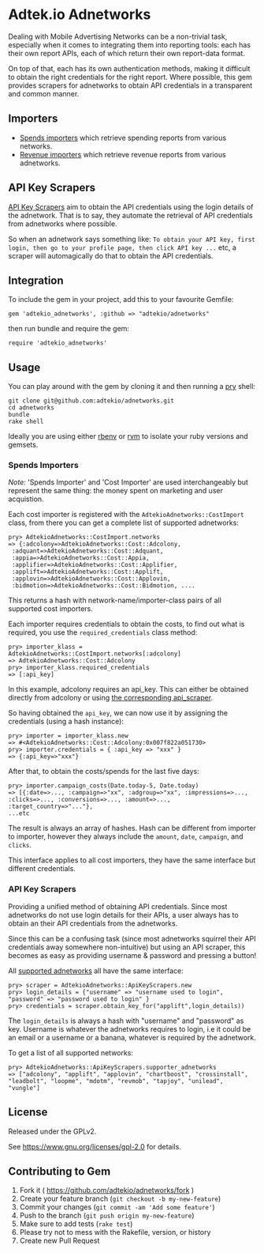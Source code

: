 Adtek.io Adnetworks
===

Dealing with Mobile Advertising Networks can be a non-trivial task, especially
when it comes to integrating them into reporting tools: each has their own
report APIs, each of which return their own report-data format.

On top of that, each has its own authentication methods, making it difficult
to obtain the right credentials for the right report. Where possible, this
gem provides scrapers for adnetworks to obtain API credentials in a transparent
and common manner.


Importers
---

- [Spends importers][simp] which retrieve spending reports from
  various networks.
- [Revenue importers][rimp] which retrieve revenue reports from various
  adnetworks.

API Key Scrapers
---

[API Key Scrapers][apsc] aim to obtain the API credentials using the login
details of the adnetwork. That is to say, they automate the retrieval of
API credentials from adnetworks where possible.

So when an adnetwork says something like: ```To obtain your API key, first
login, then go to your profile page, then click API key ...``` etc, a
scraper will automagically do that to obtain the API credentials.

Integration
---

To include the gem in your project, add this to your favourite Gemfile:

```
gem 'adtekio_adnetworks', :github => "adtekio/adnetworks"
```

then run bundle and require the gem:

```
require 'adtekio_adnetworks'
```

Usage
---

You can play around with the gem by cloning it and then running a
[pry][pry] shell:

```
git clone git@github.com:adtekio/adnetworks.git
cd adnetworks
bundle
rake shell
```

Ideally you are using either [rbenv][rbenv] or [rvm][rvm] to isolate your ruby
versions and gemsets.

### Spends Importers

*Note:* 'Spends Importer' and 'Cost Importer' are used interchangeably but
represent the same thing: the money spent on marketing and user acquistion.

Each cost importer is registered with the `AdtekioAdnetworks::CostImport`
class, from there you can get a complete list of supported adnetworks:

```
pry> AdtekioAdnetworks::CostImport.networks
=> {:adcolony=>AdtekioAdnetworks::Cost::Adcolony,
 :adquant=>AdtekioAdnetworks::Cost::Adquant,
 :appia=>AdtekioAdnetworks::Cost::Appia,
 :applifier=>AdtekioAdnetworks::Cost::Applifier,
 :applift=>AdtekioAdnetworks::Cost::Applift,
 :applovin=>AdtekioAdnetworks::Cost::Applovin,
 :bidmotion=>AdtekioAdnetworks::Cost::Bidmotion, ....
```

This returns a hash with network-name/importer-class pairs of all
supported cost importers.

Each importer requires credentials to obtain the costs, to find out
what is required, you use the `required_credentials` class method:

```
pry> importer_klass = AdtekioAdnetworks::CostImport.networks[:adcolony]
=> AdtekioAdnetworks::Cost::Adcolony
pry> importer_klass.required_credentials
=> [:api_key]
```

In this example, adcolony requires an api_key. This can either be obtained
directly from adcolony or using [the corresponding api_scraper][adcapsc].

So having obtained the `api_key`, we can now use it by assigning the
credentials (using a hash instance):

```
pry> importer = importer_klass.new
=> #<AdtekioAdnetworks::Cost::Adcolony:0x007f822a051730>
pry> importer.credentials = { :api_key => "xxx" }
=> {:api_key=>"xxx"}
```

After that, to obtain the costs/spends for the last five days:

```
pry> importer.campaign_costs(Date.today-5, Date.today)
=> [{:date=>..., :campaign=>"xx", :adgroup=>"xx", :impressions=>..., :clicks=>..., :conversions=>..., :amount=>..., :target_country=>"..."},
...etc
```

The result is always an array of hashes. Hash can be different from importer
to importer, however they always include the `amount`, `date`, `campaign`,
and `clicks`.

This interface applies to all cost importers, they have the same interface but
different credentials.

### API Key Scrapers

Providing a unified method of obtaining API credentials. Since most adnetworks
do not use login details for their APIs, a user always has to obtain an
their API credentials from the adnetworks.

Since this can be a confusing task (since most adnetworks squirrel their
API credentials away somewhere non-intuitive) but using an API scraper,
this becomes as easy as providing username & password and pressing a
button!

All [supported adnetworks][libscp] all have the same interface:

```
pry> scraper = AdtekioAdnetworks::ApiKeyScrapers.new
pry> login_details = {"username" => "username used to login", "password" => "password used to login" }
pry> credentials = scraper.obtain_key_for("applift",login_details))
```

The `login_details` is always a hash with "username" and "password" as key.
Username is whatever the adnetworks requires to login, i.e it could be
an email or a username or a banana, whatever is required by the adnetwork.

To get a list of all supported networks:

```
pry> AdtekioAdnetworks::ApiKeyScrapers.supporter_adnetworks
=> ["adcolony", "applift", "applovin", "chartboost", "crossinstall", "leadbolt", "loopme", "mdotm", "revmob", "tapjoy", "unilead", "vungle"]
```


License
---

Released under the GPLv2.

See https://www.gnu.org/licenses/gpl-2.0 for details.

Contributing to Gem
---

1. Fork it ( https://github.com/adtekio/adnetworks/fork )
2. Create your feature branch (`git checkout -b my-new-feature`)
3. Commit your changes (`git commit -am 'Add some feature'`)
4. Push to the branch (`git push origin my-new-feature`)
5. Make sure to add tests (`rake test`)
6. Please try not to mess with the Rakefile, version, or history
7. Create new Pull Request

[pry]: http://pryrepl.org/
[rbenv]: https://github.com/rbenv/rbenv
[rvm]: https://rvm.io/
[simp]: /lib/adtekio_adnetworks/importers/cost
[rimp]: /lib/adtekio_adnetworks/importers/revenue
[apsc]: /lib/adtekio_adnetworks/api_key_scrapers
[adcapsc]: /lib/adtekio_adnetworks/api_key_scrapers/adcolony.rb
[libscp]: /lib/adtekio_adnetworks/api_key_scrapers
